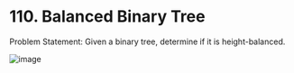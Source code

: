 # 110. Balanced Binary Tree

Problem Statement: Given a binary tree, determine if it is height-balanced.

![image](https://github.com/aryanv175/leetcode/assets/91381804/4b71e7f9-df2a-4244-b854-e16e31a3ebdb)

